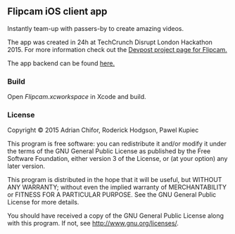 ## Flipcam iOS client app

Instantly team-up with passers-by to create amazing videos.

The app was created in 24h at TechCrunch Disrupt London Hackathon 2015. For more information
check out the [Devpost project page for Flipcam.](http://devpost.com/software/flipcam)

The app backend can be found [here.](https://github.com/adrianchifor/Flipcam-Backend)

### Build

Open *Flipcam.xcworkspace* in Xcode and build.

### License

Copyright &copy; 2015 Adrian Chifor, Roderick Hodgson, Pawel Kupiec

This program is free software: you can redistribute it and/or modify
it under the terms of the GNU General Public License as published by
the Free Software Foundation, either version 3 of the License, or
(at your option) any later version.

This program is distributed in the hope that it will be useful,
but WITHOUT ANY WARRANTY; without even the implied warranty of
MERCHANTABILITY or FITNESS FOR A PARTICULAR PURPOSE.  See the
GNU General Public License for more details.

You should have received a copy of the GNU General Public License
along with this program. If not, see <http://www.gnu.org/licenses/>.
